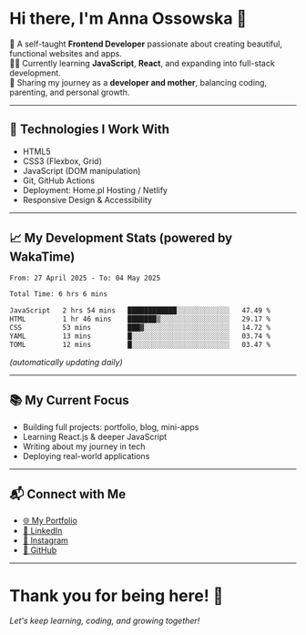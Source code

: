 # Hi there, I'm Anna Ossowska 👋

🌸 A self-taught **Frontend Developer** passionate about creating beautiful, functional websites and apps.  
👩‍💻 Currently learning **JavaScript**, **React**, and expanding into full-stack development.  
💬 Sharing my journey as a **developer and mother**, balancing coding, parenting, and personal growth.

---

## 🚀 Technologies I Work With
- HTML5
- CSS3 (Flexbox, Grid)
- JavaScript (DOM manipulation)
- Git, GitHub Actions
- Deployment: Home.pl Hosting / Netlify
- Responsive Design & Accessibility

---

## 📈 My Development Stats (powered by WakaTime)

<!--START_SECTION:waka-->

```txt
From: 27 April 2025 - To: 04 May 2025

Total Time: 6 hrs 6 mins

JavaScript   2 hrs 54 mins   ████████████░░░░░░░░░░░░░   47.49 %
HTML         1 hr 46 mins    ███████▒░░░░░░░░░░░░░░░░░   29.17 %
CSS          53 mins         ███▓░░░░░░░░░░░░░░░░░░░░░   14.72 %
YAML         13 mins         █░░░░░░░░░░░░░░░░░░░░░░░░   03.74 %
TOML         12 mins         █░░░░░░░░░░░░░░░░░░░░░░░░   03.47 %
```

<!--END_SECTION:waka-->

_(automatically updating daily)_

---

## 📚 My Current Focus

- Building full projects: portfolio, blog, mini-apps
- Learning React.js & deeper JavaScript
- Writing about my journey in tech
- Deploying real-world applications

---

## 📬 Connect with Me

- [🌐 My Portfolio](https://ossowska.tech)
- [💼 LinkedIn](https://linkedin.com/in/anna-ossowska-130493a0/)
- [📸 Instagram](https://instagram.com/wiedzma_w_korpo/)
- [🐙 GitHub](https://github.com/anka-oss)

---

# Thank you for being here! 🚀  
_Let's keep learning, coding, and growing together!_

